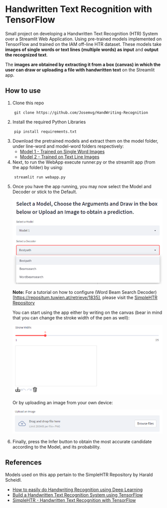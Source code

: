 # Handwritten Text Recognition with TensorFlow

Small project on developing a Handwritten Text Recognition (HTR) System over a Streamlit Web Application. Using pre-trained models implemented on TensorFlow and trained on the IAM off-line HTR dataset. These models take **images of single words or text lines (multiple words) as input** and **output the recognized text**.

The **images are obtained by extracting it from a box (canvas) in which the user can draw or uploading a file with handwritten text** on the Streamlit app.

## How to use
1. Clone this repo
```
	git clone https://github.com/Josemvg/HandWriting-Recognition
```
2. Install the required Python Libraries
```
	pip install requirements.txt
```
3. Download the pretrained models and extract them on the model folder, under line-word and model-word folders respectively:
   * [Model 1 - Trained on Single Word Images](https://www.dropbox.com/s/mya8hw6jyzqm0a3/word-model.zip?dl=1)
   * [Model 2 - Trained on Text Line Images](https://www.dropbox.com/s/7xwkcilho10rthn/line-model.zip?dl=1)
4. Next, to run the WebApp execute runner.py or the streamlit app (from the app folder) by using:
```
	streamlit run webapp.py
```
5. Once you have the app running, you may now select the Model and Decoder or stick to the Default.

   <p align="center"><img src="https://raw.githubusercontent.com/Josemvg/HandWriting-Recognition/master/docs/img/Selectors.png"></p>
   
   **Note:** For a tutorial on how to configure (Word Beam Search Decoder)[https://repositum.tuwien.at/retrieve/1835], please visit the [SimpleHTR Repository](https://github.com/githubharald/SimpleHTR)

   You can start using the app either by writing on the canvas (bear in mind that you can change the stroke width of the pen as well):
	
   <p align="center"><img src="https://raw.githubusercontent.com/Josemvg/HandWriting-Recognition/master/docs/img/Canvas.png"></p>
   
   Or by uploading an image from your own device:

   <p align="center"><img src="https://raw.githubusercontent.com/Josemvg/HandWriting-Recognition/master/docs/img/Upload.png"></p>
   
6. Finally, press the Infer button to obtain the most accurate candidate according to the Model, and its probability.

## References
Models used on this app pertain to the SimpleHTR Repository by Harald Scheidl.
* [How to easily do Handwriting Recognition using Deep Learning](https://nanonets.com/blog/handwritten-character-recognition/)
* [Build a Handwritten Text Recognition System using TensorFlow](https://towardsdatascience.com/build-a-handwritten-text-recognition-system-using-tensorflow-2326a3487cd5)
* [SimpleHTR - Handwritten Text Recognition with TensorFlow](https://github.com/githubharald/SimpleHTR)

